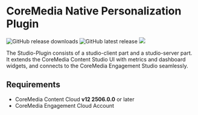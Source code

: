 # CoreMedia Native Personalization Plugin

![GitHub release downloads](https://img.shields.io/github/downloads/coremedia-contributions/perso-plugin/latest/total)
![GitHub latest release](https://img.shields.io/github/v/release/coremedia-contributions/perso-plugin)
<img src="https://img.shields.io/badge/CMCC%20Version->=2506.0.0-blue.svg">

The Studio-Plugin consists of a studio-client part and a studio-server part. It extends the CoreMedia Content Studio UI 
with metrics and dashboard widgets, and connects to the CoreMedia Engagement Studio seamlessly.

## Requirements

- CoreMedia Content Cloud **v12 2506.0.0** or later
- CoreMedia Engagement Cloud Account
